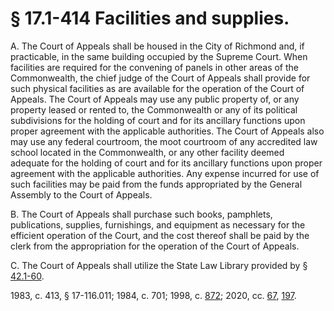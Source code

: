 # § 17.1-414 Facilities and supplies.

<p>A. The Court of Appeals shall be housed in the City of Richmond and, if practicable, in the same building occupied by the Supreme Court. When facilities are required for the convening of panels in other areas of the Commonwealth, the chief judge of the Court of Appeals shall provide for such physical facilities as are available for the operation of the Court of Appeals. The Court of Appeals may use any public property of, or any property leased or rented to, the Commonwealth or any of its political subdivisions for the holding of court and for its ancillary functions upon proper agreement with the applicable authorities. The Court of Appeals also may use any federal courtroom, the moot courtroom of any accredited law school located in the Commonwealth, or any other facility deemed adequate for the holding of court and for its ancillary functions upon proper agreement with the applicable authorities. Any expense incurred for use of such facilities may be paid from the funds appropriated by the General Assembly to the Court of Appeals.</p><p>B. The Court of Appeals shall purchase such books, pamphlets, publications, supplies, furnishings, and equipment as necessary for the efficient operation of the Court, and the cost thereof shall be paid by the clerk from the appropriation for the operation of the Court of Appeals.</p><p>C. The Court of Appeals shall utilize the State Law Library provided by § <a href='/vacode/42.1-60/'>42.1-60</a>.</p><p>1983, c. 413, § 17-116.011; 1984, c. 701; 1998, c. <a href='http://lis.virginia.gov/cgi-bin/legp604.exe?981+ful+CHAP0872'>872</a>; 2020, cc. <a href='http://lis.virginia.gov/cgi-bin/legp604.exe?201+ful+CHAP0067'>67</a>, <a href='http://lis.virginia.gov/cgi-bin/legp604.exe?201+ful+CHAP0197'>197</a>.</p>